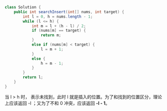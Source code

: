 ``` java
class Solution {
    public int searchInsert(int[] nums, int target) {
        int l = 0, h = nums.length - 1;
        while (l <= h) {
            int m = l + (h - l) / 2;
            if (nums[m] == target) {
                return m;
            }
            else if (nums[m] < target) {
                l = m + 1;
            }
            else {
                h = m - 1;
            }
        }
        return l;
    }
}
```

当 l > h 时， 表示未找到，此时 l 就是插入的位置。为了和找到的位置区分，理论上应该返回 -l ；又为了不和 0 冲突，应该返回 **-l - 1**。